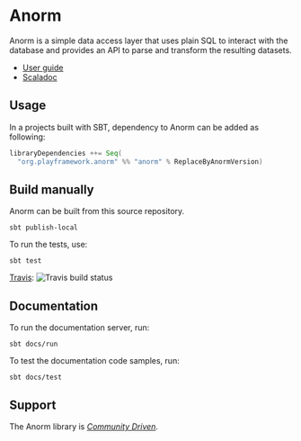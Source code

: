 # Anorm

Anorm is a simple data access layer that uses plain SQL to interact with the database and provides an API to parse and transform the resulting datasets.

- [User guide](https://playframework.github.io/anorm/)
- [Scaladoc](https://playframework.github.io/anorm/unidoc/anorm/)

## Usage

In a projects built with SBT, dependency to Anorm can be added as following:

```scala
libraryDependencies ++= Seq(
  "org.playframework.anorm" %% "anorm" % ReplaceByAnormVersion)
```

## Build manually

Anorm can be built from this source repository.

    sbt publish-local

To run the tests, use:

    sbt test

[Travis](https://travis-ci.org/playframework/anorm): ![Travis build status](https://travis-ci.org/playframework/anorm.svg?branch=master)

## Documentation

To run the documentation server, run:

    sbt docs/run

To test the documentation code samples, run:

    sbt docs/test

## Support

The Anorm library is *[Community Driven][]*.

[Community Driven]: https://developer.lightbend.com/docs/reactive-platform/2.0/support-terminology/index.html#community-driven
